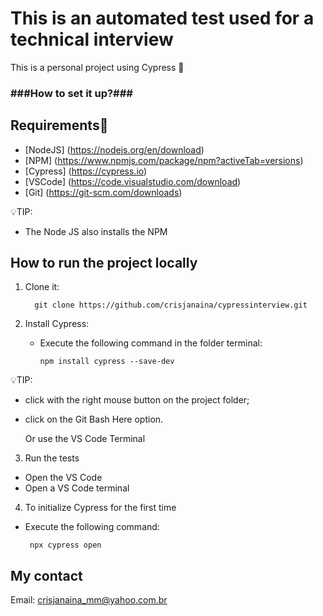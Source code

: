 # This is an automated test used for a technical interview 

  This is a personal project using Cypress  💭 

### ###How to set it up?### ###

## Requirements📢

* [NodeJS] (https://nodejs.org/en/download)
* [NPM] (https://www.npmjs.com/package/npm?activeTab=versions)
* [Cypress] (https://cypress.io) 
* [VSCode] (https://code.visualstudio.com/download)
* [Git] (https://git-scm.com/downloads)

💡TIP:

- The Node JS also installs the NPM


## How to run the project locally

1. Clone it: 

         git clone https://github.com/crisjanaina/cypressinterview.git

2. Install Cypress:
 
   - Execute the following command in the folder terminal:

         npm install cypress --save-dev

💡TIP: 

  - click with the right mouse button on the project folder;

  - click on the Git Bash Here option.

     Or use the VS Code Terminal

3. Run the tests
 
  - Open the VS Code 
  - Open a VS Code terminal

4. To initialize Cypress for the first time
  
  - Execute the following command:
   
         npx cypress open


## My contact

Email: <crisjanaina_mm@yahoo.com.br>







